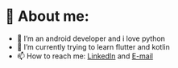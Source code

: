 # 🥋 About me:
- 🤖 I’m an android developer and i love python
- 🔭 I’m currently trying to learn flutter and kotlin
- 📫 How to reach me: [LinkedIn](https://www.linkedin.com/in/danial-iranpour-035654130/) and [E-mail](danial.iranpour@gmail.com)

